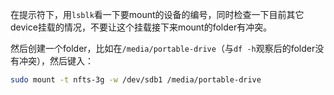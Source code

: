 在提示符下，用`lsblk`看一下要mount的设备的编号，同时检查一下目前其它device挂载的情况，不要让这个挂载接下来mount的folder有冲突。

然后创建一个folder，比如在`/media/portable-drive`（与`df -h`观察后的folder没有冲突），然后键入：
```bash
sudo mount -t nfts-3g -w /dev/sdb1 /media/portable-drive
```
